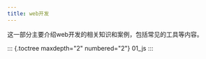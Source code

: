 ```yaml
---
title: web开发
---
```


这一部分主要介绍web开发的相关知识和案例，包括常见的工具等内容。

::: {.toctree maxdepth="2" numbered="2"}
01_js
:::
